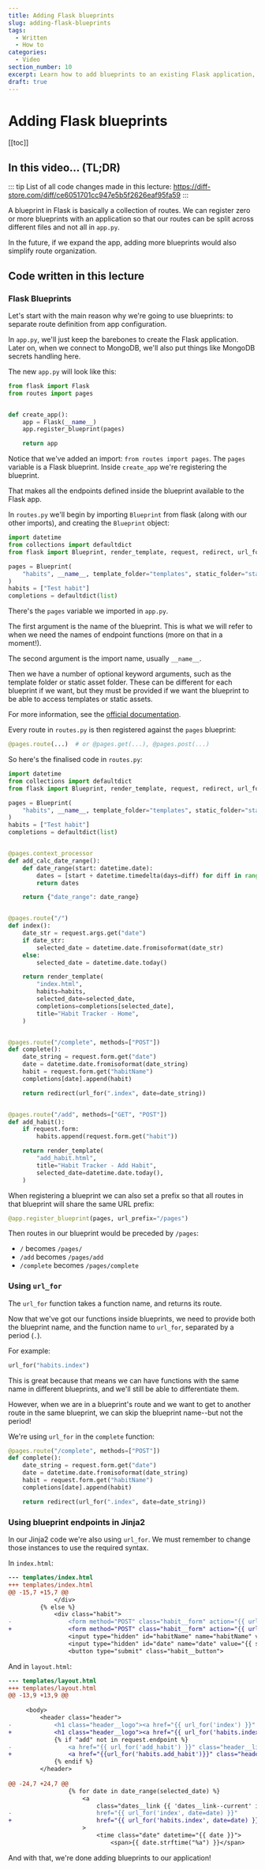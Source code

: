 ```yaml
---
title: Adding Flask blueprints
slug: adding-flask-blueprints
tags:
  - Written
  - How to
categories:
  - Video
section_number: 10
excerpt: Learn how to add blueprints to an existing Flask application, and why you may want to do so.
draft: true
---
```

# Adding Flask blueprints

[[toc]]

## In this video... (TL;DR)

::: tip
List of all code changes made in this lecture: https://diff-store.com/diff/ce6051701cc947e5b5f2626eaf95fa59
:::

A blueprint in Flask is basically a collection of routes. We can register zero or more blueprints with an application so that our routes can be split across different files and not all in `app.py`.

In the future, if we expand the app, adding more blueprints would also simplify route organization.

## Code written in this lecture

### Flask Blueprints

Let's start with the main reason why we're going to use blueprints: to separate route definition from app configuration.

In `app.py`, we'll just keep the barebones to create the Flask application. Later on, when we connect to MongoDB, we'll also put things like MongoDB secrets handling here.

The new `app.py` will look like this:

```py
from flask import Flask
from routes import pages


def create_app():
    app = Flask(__name__)
    app.register_blueprint(pages)

    return app
```

Notice that we've added an import: `from routes import pages`. The `pages` variable is a Flask blueprint. Inside `create_app` we're registering the blueprint.

That makes all the endpoints defined inside the blueprint available to the Flask app.

In `routes.py` we'll begin by importing `Blueprint` from flask (along with our other imports), and creating the `Blueprint` object:

```py
import datetime
from collections import defaultdict
from flask import Blueprint, render_template, request, redirect, url_for

pages = Blueprint(
    "habits", __name__, template_folder="templates", static_folder="static"
)
habits = ["Test habit"]
completions = defaultdict(list)
```

There's the `pages` variable we imported in `app.py`.

The first argument is the name of the blueprint. This is what we will refer to when we need the names of endpoint functions (more on that in a moment!).

The second argument is the import name, usually `__name__`.

Then we have a number of optional keyword arguments, such as the template folder or static asset folder. These can be different for each blueprint if we want, but they must be provided if we want the blueprint to be able to access templates or static assets.

For more information, see the [official documentation](https://flask.palletsprojects.com/en/2.0.x/api/#flask.Blueprint).

Every route in `routes.py` is then registered against the `pages` blueprint:

```py
@pages.route(...)  # or @pages.get(...), @pages.post(...)
```

So here's the finalised code in `routes.py`:

```py
import datetime
from collections import defaultdict
from flask import Blueprint, render_template, request, redirect, url_for

pages = Blueprint(
    "habits", __name__, template_folder="templates", static_folder="static"
)
habits = ["Test habit"]
completions = defaultdict(list)


@pages.context_processor
def add_calc_date_range():
    def date_range(start: datetime.date):
        dates = [start + datetime.timedelta(days=diff) for diff in range(-3, 4)]
        return dates

    return {"date_range": date_range}


@pages.route("/")
def index():
    date_str = request.args.get("date")
    if date_str:
        selected_date = datetime.date.fromisoformat(date_str)
    else:
        selected_date = datetime.date.today()

    return render_template(
        "index.html",
        habits=habits,
        selected_date=selected_date,
        completions=completions[selected_date],
        title="Habit Tracker - Home",
    )


@pages.route("/complete", methods=["POST"])
def complete():
    date_string = request.form.get("date")
    date = datetime.date.fromisoformat(date_string)
    habit = request.form.get("habitName")
    completions[date].append(habit)

    return redirect(url_for(".index", date=date_string))


@pages.route("/add", methods=["GET", "POST"])
def add_habit():
    if request.form:
        habits.append(request.form.get("habit"))

    return render_template(
        "add_habit.html",
        title="Habit Tracker - Add Habit",
        selected_date=datetime.date.today(),
    )
```


When registering a blueprint we can also set a prefix so that all routes in that blueprint will share the same URL prefix:

```py
@app.register_blueprint(pages, url_prefix="/pages")
```

Then routes in our blueprint would be preceded by `/pages`:

- `/` becomes `/pages/`
- `/add` becomes `/pages/add`
- `/complete` becomes `/pages/complete`

### Using `url_for`

The `url_for` function takes a function name, and returns its route.

Now that we've got our functions inside blueprints, we need to provide both the blueprint name, and the function name to `url_for`, separated by a period (`.`).

For example:

```py
url_for("habits.index")
```

This is great because that means we can have functions with the same name in different blueprints, and we'll still be able to differentiate them.

However, when we are in a blueprint's route and we want to get to another route in the same blueprint, we can skip the blueprint name--but not the period!

We're using `url_for` in the `complete` function:

```py
@pages.route("/complete", methods=["POST"])
def complete():
    date_string = request.form.get("date")
    date = datetime.date.fromisoformat(date_string)
    habit = request.form.get("habitName")
    completions[date].append(habit)

    return redirect(url_for(".index", date=date_string))
```


### Using blueprint endpoints in Jinja2

In our Jinja2 code we're also using `url_for`. We must remember to change those instances to use the required syntax.

In `index.html`:

```diff
--- templates/index.html
+++ templates/index.html
@@ -15,7 +15,7 @@
             </div>
         {% else %}
             <div class="habit">
-                <form method="POST" class="habit__form" action="{{ url_for('complete') }}">
+                <form method="POST" class="habit__form" action="{{ url_for('habits.complete') }}">
                 <input type="hidden" id="habitName" name="habitName" value="{{ habit }}" />
                 <input type="hidden" id="date" name="date" value="{{ selected_date }}" />
                 <button type="submit" class="habit__button">

```

And in `layout.html`:

```diff
--- templates/layout.html
+++ templates/layout.html
@@ -13,9 +13,9 @@
     
     <body>
         <header class="header">
-            <h1 class="header__logo"><a href="{{ url_for('index') }}" class="header__link">Habits</a></h1>
+            <h1 class="header__logo"><a href="{{ url_for('habits.index') }}" class="header__link">Habits</a></h1>
             {% if "add" not in request.endpoint %}
-                <a href="{{ url_for('add_habit') }}" class="header__link">+ Add new</a>
+                <a href="{{url_for('habits.add_habit')}}" class="header__link">+ Add new</a>
             {% endif %}
         </header>
 
@@ -24,7 +24,7 @@
                 {% for date in date_range(selected_date) %}
                     <a 
                         class="dates__link {{ 'dates__link--current' if loop.index0 == 3 else ''}}"
-                        href="{{ url_for('index', date=date) }}"
+                        href="{{ url_for('habits.index', date=date) }}"
                     >
                         <time class="date" datetime="{{ date }}">
                             <span>{{ date.strftime("%a") }}</span>
```

And with that, we're done adding blueprints to our application!